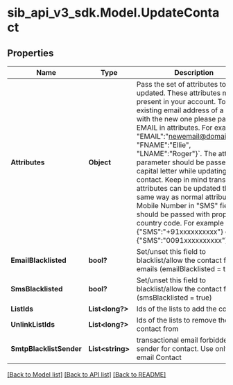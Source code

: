 # sib_api_v3_sdk.Model.UpdateContact
## Properties

Name | Type | Description | Notes
------------ | ------------- | ------------- | -------------
**Attributes** | **Object** | Pass the set of attributes to be updated. These attributes must be present in your account. To update existing email address of a contact with the new one please pass EMAIL in attributes. For example, &#x60;{ &quot;EMAIL&quot;:&quot;newemail@domain.com&quot;, &quot;FNAME&quot;:&quot;Ellie&quot;, &quot;LNAME&quot;:&quot;Roger&quot;}&#x60;. The attribute&#39;s parameter should be passed in capital letter while updating a contact. Keep in mind transactional attributes can be updated the same way as normal attributes. Mobile Number in &quot;SMS&quot; field should be passed with proper country code. For example {&quot;SMS&quot;:&quot;+91xxxxxxxxxx&quot;} or {&quot;SMS&quot;:&quot;0091xxxxxxxxxx&quot;} | [optional] 
**EmailBlacklisted** | **bool?** | Set/unset this field to blacklist/allow the contact for emails (emailBlacklisted &#x3D; true) | [optional] 
**SmsBlacklisted** | **bool?** | Set/unset this field to blacklist/allow the contact for SMS (smsBlacklisted &#x3D; true) | [optional] 
**ListIds** | **List&lt;long?&gt;** | Ids of the lists to add the contact to | [optional] 
**UnlinkListIds** | **List&lt;long?&gt;** | Ids of the lists to remove the contact from | [optional] 
**SmtpBlacklistSender** | **List&lt;string&gt;** | transactional email forbidden sender for contact. Use only for email Contact | [optional] 

[[Back to Model list]](../README.md#documentation-for-models) [[Back to API list]](../README.md#documentation-for-api-endpoints) [[Back to README]](../README.md)

